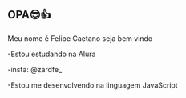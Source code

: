 ## OPA😎👍

Meu nome é Felipe Caetano
seja bem vindo

-Estou estudando na Alura

-insta: @zardfe_

-Estou me desenvolvendo na linguagem JavaScript
